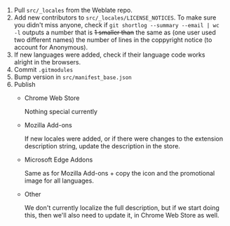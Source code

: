 1. Pull `src/_locales` from the Weblate repo.
2. Add new contributors to `src/_locales/LICENSE_NOTICES`. To make sure you didn't miss anyone, check if `git shortlog --summary --email | wc -l` outputs a number that is ~~1 smaller than~~ the same as (one user used two different names) the number of lines in the coppyright notice (to account for Anonymous).
4. If new languages were added, check if their language code works alright in the browsers.
5. Commit `.gitmodules`
6. Bump version in `src/manifest_base.json`
7. Publish
    * Chrome Web Store

      Nothing special currently

    * Mozilla Add-ons

      If new locales were added, or if there were changes to the extension description string, update the description in the store.

    * Microsoft Edge Addons

      Same as for Mozilla Add-ons + copy the icon and the promotional image for all languages.

    * Other

      We don't currently localize the full description, but if we start doing this, then we'll also need to update it, in Chrome Web Store as well.
